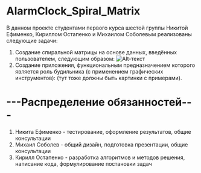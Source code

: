 # AlarmClock_Spiral_Matrix
В данном проекте студентами первого курса шестой группы Никитой Ефименко, Кириллом Остапенко и Михаилом Соболевым реализованы следующие задачи:
  1) Создание спиральной матрицы на основе данных, введённых пользователем, следующим образом: 
      ![Alt-текст](https://miro.medium.com/max/1000/1*9Hxnz9I2hLdU7Av_yizL4Q.png "Спиралька")
  2) Создание приложения, функциональным предназначением которого является роль будильника (с применением графических инструментов):
      (тут тоже должны быть картинки с примерами).
# ---Распределение обязанностей---
1. Никита Ефименко - тестирование, оформление результатов, общие консультации 
2. Михаил Соболев - общий дизайн, подготовка презентации, общие консультации
3. Кирилл Остапенко - разработка алгоритмов и методов решения, написание кода, формулирование постановки задач
